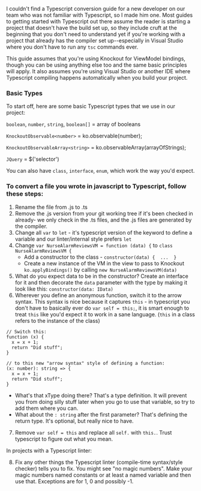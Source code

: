 I couldn't find a Typescript conversion guide for a new developer on our team who was not familiar with Typescript, so I made him one. Most guides to getting started with Typescript out there assume the reader is starting a project that doesn't have the build set up, so they include cruft at the beginning that you don't need to understand yet if you're working with a project that already has the compiler set up--especially in Visual Studio where you don't have to run any `tsc` commands ever. 

This guide assumes that you're using Knockout for ViewModel bindings, though you can be using anything else too and the same basic principles will apply. It also assumes you're using Visual Studio or another IDE where Typescript compiling happens automatically when you build your project. 

### Basic Types
To start off, here are some basic Typescript types that we use in our project: 

`boolean`, `number`, `string`, 
`boolean[]` = array of booleans 

`KnockoutObservable<number>` = ko.observable(number); 

`KnockoutObservableArray<string>` = ko.observableArray(arrayOfStrings);

`JQuery` = $('selector') 


You can also have `class`, `interface`, `enum`, which work the way you'd expect.

### To convert a file you wrote in javascript to Typescript, follow these steps: 

1. Rename the file from .js to .ts 
2. Remove the .js version from your git working tree if it's been checked in already- we only check in the .ts files, and the .js files are generated by the compiler.
3. Change all `var` to `let` - it's typescript version of the keyword to define a variable and our linter/internal style prefers `let`
4. Change `var NurseAlarmReviewsVM = function (data) {` to `class NurseAlarmReviewsVM { `
    - Add a constructor to the class - `constructor(data) {  ...  } `
    - Create a new instance of the VM in the view to pass to Knockout `ko.applyBindings()` by calling `new NurseAlarmReviewsVM(data)`  
5. What do you expect data to be in the constructor? Create an interface for it and then decorate the `data` parameter with the type by making it look like this: `constructor(data: IData)` 
6. Wherever you define an anonymous function, switch it to the arrow syntax. This syntax is nice because it captures `this` - in typescript you don't have to basically ever do `var self = this;`, it is smart enough to treat `this` like you'd expect it to work in a sane language. (`this` in a class refers to the instance of the class)
 
```
// Switch this: 
function (x) { 
  x = x + 1;
  return "Did stuff";
}

// to this new "arrow syntax" style of defining a function:
(x: number): string => {
  x = x + 1;
  return "Did stuff";
}
```

  - What's that xType doing there? That's a type definition. It will prevent you from doing silly stuff later when you go to use that variable, so try to add them where you can. 
  - What about the `: string` after the first parameter? That's defining the return type.  It's optional, but really nice to have. 
     
 7. Remove `var self = this` and replace all `self.` with `this.`.  Trust typescript to figure out what you mean. 

In projects with a Typescript linter: 

 8. Fix any other things the Typescript linter (compile-time syntax/style checker) tells you to fix. You might see "no magic numbers". Make your magic numbers named constants or at least a named variable and then use that. Exceptions are for 1, 0 and possibly -1. 
  
  
